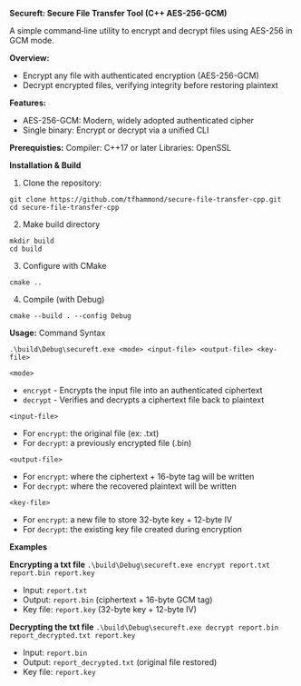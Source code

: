 **Secureft: Secure File Transfer Tool (C++ AES-256-GCM)**

A simple command‑line utility to encrypt and decrypt files using AES-256 in GCM mode.

**Overview:**
- Encrypt any file with authenticated encryption (AES-256-GCM)
- Decrypt encrypted files, verifying integrity before restoring plaintext

**Features:**
- AES-256-GCM: Modern, widely adopted authenticated cipher
- Single binary: Encrypt or decrypt via a unified CLI

**Prerequisties:**
Compiler: C++17 or later
Libraries: OpenSSL

**Installation & Build**
1. Clone the repository:
```
git clone https://github.com/tfhammond/secure-file-transfer-cpp.git
cd secure-file-transfer-cpp
```
2. Make build directory
```
mkdir build
cd build
```
3. Configure with CMake
```
cmake ..
```
4. Compile (with Debug)
```
cmake --build . --config Debug
```

**Usage:**
Command Syntax
```
.\build\Debug\secureft.exe <mode> <input-file> <output-file> <key-file>
```
`<mode>`
- `encrypt` - Encrypts the input file into an authenticated ciphertext
- `decrypt` - Verifies and decrypts a ciphertext file back to plaintext

`<input-file>`
- For `encrypt`: the original file (ex: .txt)
- For `decrypt`: a previously encrypted file (.bin)

`<output-file>`
- For `encrypt`: where the ciphertext + 16-byte tag will be written
- For `decrypt`: where the recovered plaintext will be written

`<key-file>`
- For `encrypt`: a new file to store 32-byte key + 12-byte IV
- For `decrypt`: the existing key file created during encryption

**Examples**

**Encrypting a txt file**
`.\build\Debug\secureft.exe encrypt report.txt report.bin report.key`
- Input: `report.txt`
- Output: `report.bin` (ciphertext + 16-byte GCM tag)
- Key file: `report.key` (32-byte key + 12-byte IV)

**Decrypting the txt file**
`.\build\Debug\secureft.exe decrypt report.bin report_decrypted.txt report.key`
- Input: `report.bin`
- Output: `report_decrypted.txt` (original file restored)
- Key file: `report.key`

